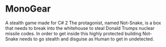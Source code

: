 # MonoGear
A stealth game made for C# 2
The protagonist, named Not-Snake, is a box that needs to break into the whitehouse to steal Donald Trumps nuclear missile codes.
In order to get inside this highly protected building Not-Snake needs to go stealth and disguise as Human to get in undetected.
